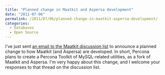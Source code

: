 ```yaml
---
title: "Planned change in Maatkit and Aspersa development"
date: "2011-07-06"
permalink: /2011/07/06/planned-change-in-maatkit-aspersa-development/
categories:
  - Databases
  - Open Source
---
```

I've just sent [an email to the Maatkit discussion list][1] to announce a planned change to how Maatkit (and Aspersa) are developed. In short, Percona plans to create a Percona Toolkit of MySQL-related utilities, as a fork of Maatkit and Aspersa. I'm very happy about this change, and I welcome your responses to that thread on the discussion list.

 [1]: https://groups.google.com/d/topic/maatkit-discuss/JWW6QEbDoj8/discussion
